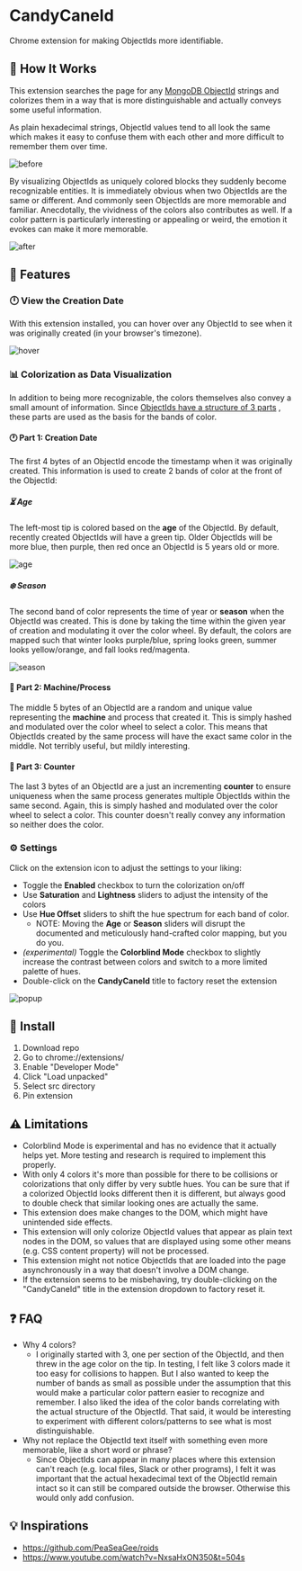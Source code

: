 # CandyCaneId

Chrome extension for making ObjectIds more identifiable.

## 🍬 How It Works

This extension searches the page for
any [MongoDB ObjectId](https://www.mongodb.com/docs/manual/reference/method/ObjectId/) strings and
colorizes them in a way that is more distinguishable and actually conveys some useful information.

As plain hexadecimal strings, ObjectId values tend to all look the same which makes it easy to
confuse them with each other and more difficult to remember them over time.

![before](assets/before.png)

By visualizing ObjectIds as uniquely colored blocks they suddenly become recognizable entities. It
is immediately obvious when two ObjectIds are the same or different. And commonly seen ObjectIds are
more memorable and familiar. Anecdotally, the vividness of the colors also contributes as well. If a
color pattern is particularly interesting or appealing or weird, the emotion it evokes can make it
more memorable.

![after](assets/after.png)

## 🍭 Features

### 🕛 View the Creation Date

With this extension installed, you can hover over any ObjectId to see when it was originally
created (in your browser's timezone).

![hover](assets/hover.png)

### 📊 Colorization as Data Visualization

In addition to being more recognizable, the colors themselves also convey a small amount of
information.
Since [ObjectIds have a structure of 3 parts](https://www.mongodb.com/docs/manual/reference/method/ObjectId/)
, these parts are used as the basis for the bands of color.

#### 🕐 Part 1: Creation Date

The first 4 bytes of an ObjectId encode the timestamp when it was originally created. This
information is used to create 2 bands of color at the front of the ObjectId:

##### ⏳ Age

The left-most tip is colored based on the **age** of the ObjectId. By default, recently created
ObjectIds will have a green tip. Older ObjectIds will be more blue, then purple, then red once an
ObjectId is 5 years old or more.

![age](assets/age.png)

##### ❄️ Season

The second band of color represents the time of year or **season** when the ObjectId was created.
This is done by taking the time within the given year of creation and modulating it over the color
wheel. By default, the colors are mapped such that winter looks purple/blue, spring looks green, summer
looks yellow/orange, and fall looks red/magenta.

![season](assets/season.png)

#### 🤖 Part 2: Machine/Process

The middle 5 bytes of an ObjectId are a random and unique value representing the **machine** and
process that created it. This is simply hashed and modulated over the color wheel to select a color.
This means that ObjectIds created by the same process will have the exact same color in the middle.
Not terribly useful, but mildly interesting.

#### 💯 Part 3: Counter

The last 3 bytes of an ObjectId are a just an incrementing **counter** to ensure uniqueness when the
same process generates multiple ObjectIds within the same second. Again, this is simply hashed and
modulated over the color wheel to select a color. This counter doesn't really convey any information
so neither does the color.

### ⚙️ Settings

Click on the extension icon to adjust the settings to your liking:

- Toggle the **Enabled** checkbox to turn the colorization on/off
- Use **Saturation** and **Lightness** sliders to adjust the intensity of the colors
- Use **Hue Offset** sliders to shift the hue spectrum for each band of color.
    - NOTE: Moving the **Age** or **Season** sliders will disrupt the documented and meticulously
      hand-crafted color mapping, but you do you.
- _(experimental)_ Toggle the **Colorblind Mode** checkbox to slightly increase the contrast between
  colors and switch to a more limited palette of hues.
- Double-click on the **CandyCaneId** title to factory reset the extension

![popup](assets/popup.png)

## 💾 Install

1. Download repo
2. Go to chrome://extensions/
3. Enable "Developer Mode"
4. Click "Load unpacked"
5. Select src directory
6. Pin extension

## ⚠️ Limitations

- Colorblind Mode is experimental and has no evidence that it actually helps yet. More testing and
  research is required to implement this properly.
- With only 4 colors it's more than possible for there to be collisions or colorizations that only
  differ by very subtle hues. You can be sure that if a colorized ObjectId looks different then it
  is different, but always good to double check that similar looking ones are actually the same.
- This extension does make changes to the DOM, which might have unintended side effects.
- This extension will only colorize ObjectId values that appear as plain text nodes in the DOM, so
  values that are displayed using some other means (e.g. CSS content property) will not be
  processed.
- This extension might not notice ObjectIds that are loaded into the page asynchronously in a way
  that doesn't involve a DOM change.
- If the extension seems to be misbehaving, try double-clicking on the "CandyCaneId" title in the
  extension dropdown to factory reset it.

## ❓ FAQ

- Why 4 colors?
    - I originally started with 3, one per section of the ObjectId, and then threw in the age color
      on the tip. In testing, I felt like 3 colors made it too easy for collisions to happen. But I
      also wanted to keep the number of bands as small as possible under the assumption that this
      would make a particular color pattern easier to recognize and remember. I also liked the idea
      of the color bands correlating with the actual structure of the ObjectId. That said, it would
      be interesting to experiment with different colors/patterns to see what is most
      distinguishable.
- Why not replace the ObjectId text itself with something even more memorable, like a short word or
  phrase?
    - Since ObjectIds can appear in many places where this extension can't reach (e.g. local files,
      Slack or other programs), I felt it was important that the actual hexadecimal text of the
      ObjectId remain intact so it can still be compared outside the browser. Otherwise this would
      only add confusion.

## 💡 Inspirations

- https://github.com/PeaSeaGee/roids
- https://www.youtube.com/watch?v=NxsaHxON350&t=504s

